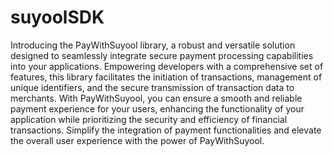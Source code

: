 # suyoolSDK

Introducing the PayWithSuyool library, a robust and versatile solution designed to seamlessly integrate secure payment processing capabilities into your applications. Empowering developers with a comprehensive set of features, this library facilitates the initiation of transactions, management of unique identifiers, and the secure transmission of transaction data to merchants. With PayWithSuyool, you can ensure a smooth and reliable payment experience for your users, enhancing the functionality of your application while prioritizing the security and efficiency of financial transactions. Simplify the integration of payment functionalities and elevate the overall user experience with the power of PayWithSuyool.
